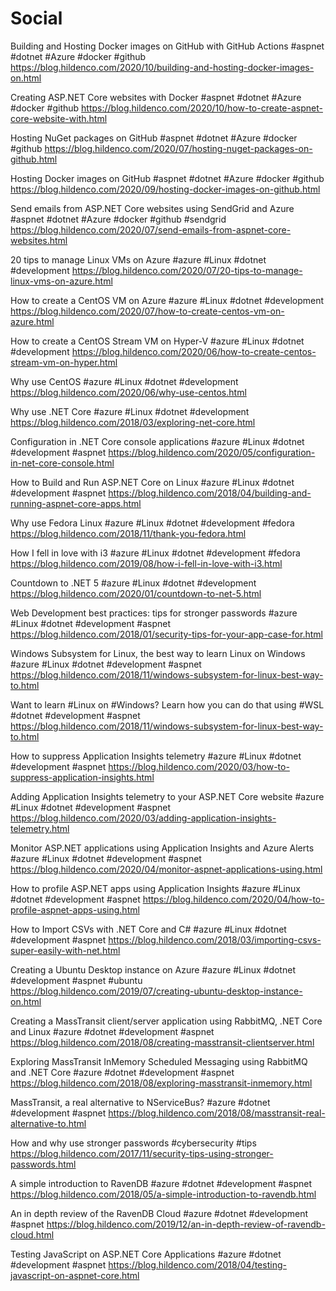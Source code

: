 # Social

Building and Hosting Docker images on GitHub with GitHub Actions
#aspnet #dotnet #Azure #docker #github
https://blog.hildenco.com/2020/10/building-and-hosting-docker-images-on.html

Creating ASP.NET Core websites with Docker
#aspnet #dotnet #Azure #docker #github
https://blog.hildenco.com/2020/10/how-to-create-aspnet-core-website-with.html

Hosting NuGet packages on GitHub
#aspnet #dotnet #Azure #docker #github
https://blog.hildenco.com/2020/07/hosting-nuget-packages-on-github.html

Hosting Docker images on GitHub
#aspnet #dotnet #Azure #docker #github
https://blog.hildenco.com/2020/09/hosting-docker-images-on-github.html

Send emails from ASP.NET Core websites using SendGrid and Azure 
#aspnet #dotnet #Azure #docker #github #sendgrid
https://blog.hildenco.com/2020/07/send-emails-from-aspnet-core-websites.html

20 tips to manage Linux VMs on Azure
#azure #Linux #dotnet #development
https://blog.hildenco.com/2020/07/20-tips-to-manage-linux-vms-on-azure.html

How to create a CentOS VM on Azure
#azure #Linux #dotnet #development
https://blog.hildenco.com/2020/07/how-to-create-centos-vm-on-azure.html

How to create a CentOS Stream VM on Hyper-V
#azure #Linux #dotnet #development
https://blog.hildenco.com/2020/06/how-to-create-centos-stream-vm-on-hyper.html

Why use CentOS
#azure #Linux #dotnet #development
https://blog.hildenco.com/2020/06/why-use-centos.html

Why use .NET Core
#azure #Linux #dotnet #development
https://blog.hildenco.com/2018/03/exploring-net-core.html

Configuration in .NET Core console applications
#azure #Linux #dotnet #development #aspnet
https://blog.hildenco.com/2020/05/configuration-in-net-core-console.html

How to Build and Run ASP.NET Core on Linux
#azure #Linux #dotnet #development #aspnet
https://blog.hildenco.com/2018/04/building-and-running-aspnet-core-apps.html

Why use Fedora Linux
#azure #Linux #dotnet #development #fedora
https://blog.hildenco.com/2018/11/thank-you-fedora.html

How I fell in love with i3
#azure #Linux #dotnet #development #fedora
https://blog.hildenco.com/2019/08/how-i-fell-in-love-with-i3.html

Countdown to .NET 5
#azure #Linux #dotnet #development
https://blog.hildenco.com/2020/01/countdown-to-net-5.html

Web Development best practices: tips for stronger passwords
#azure #Linux #dotnet #development #aspnet
https://blog.hildenco.com/2018/01/security-tips-for-your-app-case-for.html

Windows Subsystem for Linux, the best way to learn Linux on Windows
#azure #Linux #dotnet #development #aspnet
https://blog.hildenco.com/2018/11/windows-subsystem-for-linux-best-way-to.html

Want to learn #Linux on #Windows? Learn how you can do that using #WSL
#dotnet #development #aspnet
https://blog.hildenco.com/2018/11/windows-subsystem-for-linux-best-way-to.html

How to suppress Application Insights telemetry
#azure #Linux #dotnet #development #aspnet
https://blog.hildenco.com/2020/03/how-to-suppress-application-insights.html

Adding Application Insights telemetry to your ASP.NET Core website
#azure #Linux #dotnet #development #aspnet
https://blog.hildenco.com/2020/03/adding-application-insights-telemetry.html

Monitor ASP.NET applications using Application Insights and Azure Alerts
#azure #Linux #dotnet #development #aspnet
https://blog.hildenco.com/2020/04/monitor-aspnet-applications-using.html

How to profile ASP.NET apps using Application Insights
#azure #Linux #dotnet #development #aspnet
https://blog.hildenco.com/2020/04/how-to-profile-aspnet-apps-using.html

How to Import CSVs with .NET Core and C#
#azure #Linux #dotnet #development #aspnet
https://blog.hildenco.com/2018/03/importing-csvs-super-easily-with-net.html

Creating a Ubuntu Desktop instance on Azure
#azure #Linux #dotnet #development #aspnet #ubuntu
https://blog.hildenco.com/2019/07/creating-ubuntu-desktop-instance-on.html

Creating a MassTransit client/server application using RabbitMQ, .NET Core and Linux
#azure #dotnet #development #aspnet
https://blog.hildenco.com/2018/08/creating-masstransit-clientserver.html

Exploring MassTransit InMemory Scheduled Messaging using RabbitMQ and .NET Core
#azure #dotnet #development #aspnet
https://blog.hildenco.com/2018/08/exploring-masstransit-inmemory.html

MassTransit, a real alternative to NServiceBus?
#azure #dotnet #development #aspnet
https://blog.hildenco.com/2018/08/masstransit-real-alternative-to.html

How and why use stronger passwords
#cybersecurity #tips
https://blog.hildenco.com/2017/11/security-tips-using-stronger-passwords.html

A simple introduction to RavenDB
#azure #dotnet #development #aspnet
https://blog.hildenco.com/2018/05/a-simple-introduction-to-ravendb.html

An in depth review of the RavenDB Cloud
#azure #dotnet #development #aspnet
https://blog.hildenco.com/2019/12/an-in-depth-review-of-ravendb-cloud.html

Testing JavaScript on ASP.NET Core Applications
#azure #dotnet #development #aspnet
https://blog.hildenco.com/2018/04/testing-javascript-on-aspnet-core.html



